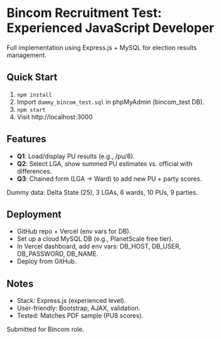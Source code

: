 # Bincom Recruitment Test: Experienced JavaScript Developer

Full implementation using Express.js + MySQL for election results management.

## Quick Start
1. `npm install`
2. Import `dummy_bincom_test.sql` in phpMyAdmin (bincom_test DB).
3. `npm start`
4. Visit http://localhost:3000

## Features
- **Q1**: Load/display PU results (e.g., /pu/8).
- **Q2**: Select LGA, show summed PU estimates vs. official with differences.
- **Q3**: Chained form (LGA → Ward) to add new PU + party scores.

Dummy data: Delta State (25), 3 LGAs, 6 wards, 10 PUs, 9 parties.

## Deployment
- GitHub repo + Vercel (env vars for DB).
- Set up a cloud MySQL DB (e.g., PlanetScale free tier).
- In Vercel dashboard, add env vars: DB_HOST, DB_USER, DB_PASSWORD, DB_NAME.
- Deploy from GitHub.

## Notes
- Stack: Express.js (experienced level).
- User-friendly: Bootstrap, AJAX, validation.
- Tested: Matches PDF sample (PU8 scores).

Submitted for Bincom role.